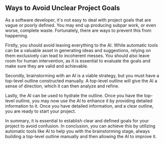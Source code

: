 ## Ways to Avoid Unclear Project Goals

As a software developer, it's not easy to deal with project goals that are vague or poorly defined. You may end up producing subpar work, or even worse, complete waste. Fortunately, there are ways to prevent this from happening. 

Firstly, you should avoid leaving everything to the AI. While automatic tools can be a valuable asset in generating ideas and suggestions, relying on them exclusively can lead to incoherent messes. You should also leave room for human intervention, as it is essential to evaluate the goals and make sure they are valid and achievable. 

Secondly, brainstorming with an AI is a viable strategy, but you must have a top-level outline constructed manually. A top-level outline will give the AI a sense of direction, which it can then analyze and refine. 

Lastly, the AI can be used to hydrate the outline. Once you have the top-level outline, you may now use the AI to enhance it by providing detailed information to it. Once you have detailed information, and a clear outline, you are ready to start your project.

In summary, it is essential to establish clear and defined goals for your project to avoid confusion. In conclusion, you can achieve this by utilizing automatic tools like AI to help you with the brainstorming stage, always building a top-level outline manually and then allowing the AI to improve it.